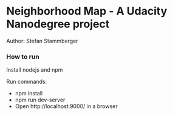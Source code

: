 # Neighborhood Map - A Udacity Nanodegree project
Author: Stefan Stammberger

### How to run
Install nodejs and npm

Run commands:
* npm install
* npm run dev-server
* Open http://localhost:9000/ in a browser